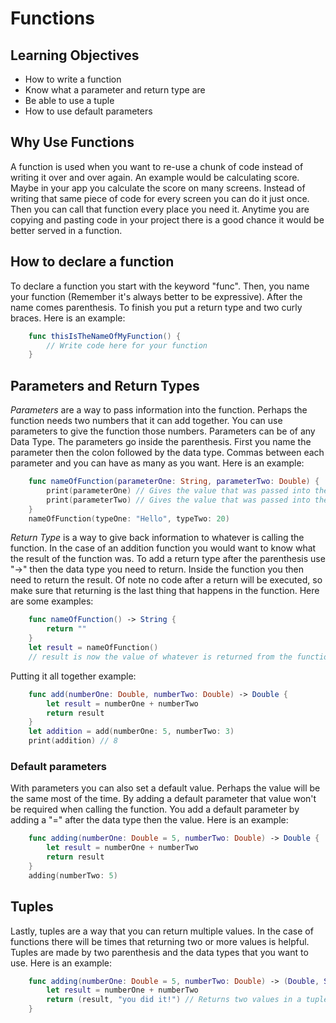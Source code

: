 # Functions

## Learning Objectives
- How to write a function
- Know what a parameter and return type are
- Be able to use a tuple
- How to use default parameters

## Why Use Functions
A function is used when you want to re-use a chunk of code instead of writing it over and over again. An example would be calculating score. Maybe in your app you calculate the score on many screens. Instead of writing that same piece of code for every screen you can do it just once. Then you can call that function every place you need it. Anytime you are copying and pasting code in your project there is a good chance it would be better served in a function.

## How to declare a function

To declare a function you start with the keyword "func". Then, you name your function (Remember it's always better to be expressive). After the name comes parenthesis. To finish you put a return type and two curly braces. Here is an example:
```Swift
	func thisIsTheNameOfMyFunction() {
		// Write code here for your function
	}
```

## Parameters and Return Types

*Parameters* are a way to pass information into the function. Perhaps the function needs two numbers that it can add together. You can use parameters to give the function those numbers. Parameters can be of any Data Type. The parameters go inside the parenthesis. First you name the parameter then the colon followed by the data type. Commas between each parameter and you can have as many as you want. Here is an example:

```Swift
	func nameOfFunction(parameterOne: String, parameterTwo: Double) {
		print(parameterOne) // Gives the value that was passed into the function
		print(parameterTwo) // Gives the value that was passed into the function
	}
	nameOfFunction(typeOne: "Hello", typeTwo: 20)
```

*Return Type* is a way to give back information to whatever is calling the function. In the case of an addition function you would want to know what the result of the function was. To add a return type after the parenthesis use "->" then the data type you need to return. Inside the function you then need to return the result. Of note no code after a return will be executed, so make sure that returning is the last thing that happens in the function. Here are some examples:

```Swift
	func nameOfFunction() -> String {
		return ""
	}
	let result = nameOfFunction()
	// result is now the value of whatever is returned from the function
```

Putting it all together example:
```Swift
	func add(numberOne: Double, numberTwo: Double) -> Double {
		let result = numberOne + numberTwo
		return result
	}
	let addition = add(numberOne: 5, numberTwo: 3)
	print(addition) // 8
```

### Default parameters

With parameters you can also set a default value. Perhaps the value will be the same most of the time. By adding a default parameter that value won't be required when calling the function. You add a default parameter by adding a "=" after the data type then the value. Here is an example:

```Swift
	func adding(numberOne: Double = 5, numberTwo: Double) -> Double {
    	let result = numberOne + numberTwo
    	return result
	}
	adding(numberTwo: 5)
```

## Tuples
Lastly, tuples are a way that you can return multiple values. In the case of functions there will be times that returning two or more values is helpful. Tuples are made by two parenthesis and the data types that you want to use. Here is an example:
```Swift
	func adding(numberOne: Double = 5, numberTwo: Double) -> (Double, String) // Returns a tuple {
    	let result = numberOne + numberTwo
    	return (result, "you did it!") // Returns two values in a tuple
	}
```


